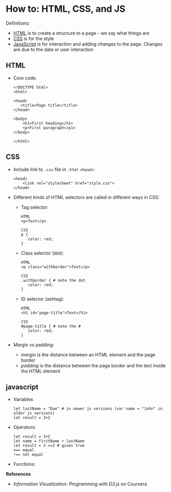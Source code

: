 # How to: HTML, CSS, and JS

Definitions:  
- [HTML](#html) is to create a structure to a page - we say what things are   
- [CSS](#css) is for the style  
- [JavaScript](#javascript) is for interaction and adding changes to the page. Changes are due to the data or user interaction  


## HTML   
- Core code:   

  ```
  <!DOCTYPE html>
  <html>
  
  <head>
     <title>Page title</title>
  </head>
  
  <body>
      <h1>First heading</h1>
      <p>First paragraph</p1>
  </body>
  
  </html>
  ```

## CSS  

- Include link to `.css` file in `.html` `<head>`:  
  ```
  <head> 
      <link rel="stylesheet" href="style.css">
  </head>
  ```

- Different kinds of HTML selectors are called in different ways in CSS:  
  - Tag selector:   
    ```
    HTML
    <p>Text</p>
    
    CSS
    p {
       color: red;
    }
    ```  
  - Class selector (dot):  
    ```
    HTML
    <p class="withborder">Text</p>
    
    CSS
    .withborder { # note the dot
       color: red;
    }
    ``` 
  - ID selector (ashtag):  
    ```
    HTML
    <h1 id="page-title">Text</h1>
    
    CSS
    #page-title { # note the #
       color: red;
    }
    ```   
    
- Margin vs padding:  
  - *margin* is the distance between an HTML element and the page border  
  - *padding* is the distance between the page border and the text inside the HTML element  

## javascript    
- Variables  
  ```
  let lastName = "Doe" # in newer js versions (var name = "John" in older js versions)  
  let result = 3+2 
  ```
- Operators:  
  ```
  let result = 3+2  
  let name = firstName + lastName
  let result = 3 >=2 # gives true
  === equal
  !== not equal
  ```
- Functions:    
  

**References**  
- *Information Visualization: Programming with D3.js* on Coursera  
 
